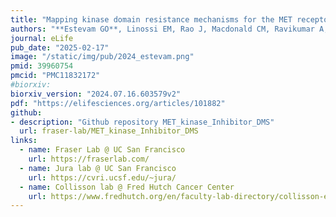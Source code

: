 ```yaml
---
title: "Mapping kinase domain resistance mechanisms for the MET receptor tyrosine kinase via deep mutational scanning"
authors: "**Estevam GO**, Linossi EM, Rao J, Macdonald CM, Ravikumar A, Chrispens KM, Capra JA, Coyote-Maestas W, Pimentel H, Collisson EA, Jura N, Fraser JS"
journal: eLife
pub_date: "2025-02-17"
image: "/static/img/pub/2024_estevam.png"
pmid: 39960754
pmcid: "PMC11832172"
#biorxiv:
biorxiv_version: "2024.07.16.603579v2"
pdf: "https://elifesciences.org/articles/101882"
github:
- description: "Github repository MET_kinase_Inhibitor_DMS"
  url: fraser-lab/MET_kinase_Inhibitor_DMS
links:
  - name: Fraser Lab @ UC San Francisco
    url: https://fraserlab.com/
  - name: Jura lab @ UC San Francisco
    url: https://cvri.ucsf.edu/~jura/
  - name: Collisson lab @ Fred Hutch Cancer Center
    url: https://www.fredhutch.org/en/faculty-lab-directory/collisson-eric.html
---
```

